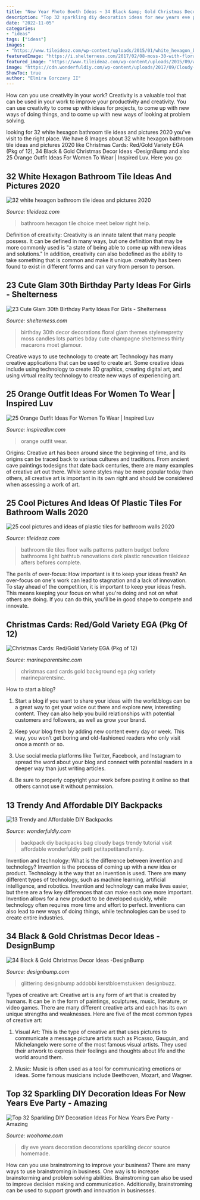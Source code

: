 ```yaml
---
title: "New Year Photo Booth Ideas ~ 34 Black &amp; Gold Christmas Decor Ideas -designbump"
description: "Top 32 sparkling diy decoration ideas for new years eve party"
date: "2022-11-05"
categories:
- "ideas"
tags: ["ideas"]
images:
- "https://www.tileideaz.com/wp-content/uploads/2015/01/white_hexagon_bathroom_tile_5.jpg"
featuredImage: "https://i.shelterness.com/2017/02/08-moss-30-with-floral-decor-and-lots-of-candles.jpg"
featured_image: "https://www.tileideaz.com/wp-content/uploads/2015/09/wonderful-blue-shade-vintage-bathroom-tile-patterns-classic-kitchen-design-ideas-floral-pattern-bathtub-drapes-adorable-vintage-bathroom-tile-patterns-blue-bathroom-floor-tile-bathroom-favo.jpg"
image: "https://cdn.wonderfuldiy.com/wp-content/uploads/2017/09/Cloudy-backpack-.jpeg"
ShowToc: true
author: "Elmira Gorczany II"
---
```



How can you use creativity in your work?
Creativity is a valuable tool that can be used in your work to improve your productivity and creativity. You can use creativity to come up with ideas for projects, to come up with new ways of doing things, and to come up with new ways of looking at problem solving.

	

		
looking for 32 white hexagon bathroom tile ideas and pictures 2020 you've visit to the right place. We have 8 Images about 32 white hexagon bathroom tile ideas and pictures 2020 like Christmas Cards: Red/Gold Variety EGA (Pkg of 12), 34 Black &amp; Gold Christmas Decor Ideas -DesignBump and also 25 Orange Outfit Ideas For Women To Wear | Inspired Luv. Here you go:
		
    
## 32 White Hexagon Bathroom Tile Ideas And Pictures 2020

<img loading=lazy src="https://www.tileideaz.com/wp-content/uploads/2015/01/white_hexagon_bathroom_tile_5.jpg" onerror="this.onerror=null;this.src='https://tse3.mm.bing.net/th?id=OIP.o7eLBqm-VkGoBPonvNqUSQHaJ6&amp;pid=15.1';" alt="32 white hexagon bathroom tile ideas and pictures 2020">

_Source: tileideaz.com_

>bathroom hexagon tile choice meet below right help. 

	

Definition of creativity:
Creativity is an innate talent that many people possess. It can be defined in many ways, but one definition that may be more commonly used is "a state of being able to come up with new ideas and solutions." In addition, creativity can also bedefined as the ability to take something that is common and make it unique. creativity has been found to exist in different forms and can vary from person to person.

    
## 23 Cute Glam 30th Birthday Party Ideas For Girls - Shelterness

<img loading=lazy src="https://i.shelterness.com/2017/02/08-moss-30-with-floral-decor-and-lots-of-candles.jpg" onerror="this.onerror=null;this.src='https://tse2.mm.bing.net/th?id=OIP.myTpue6Xjo-mm6QgFy8tkgHaLH&amp;pid=15.1';" alt="23 Cute Glam 30th Birthday Party Ideas For Girls - Shelterness">

_Source: shelterness.com_

>birthday 30th decor decorations floral glam themes stylemepretty moss candles lots parties bday cute champagne shelterness thirty macarons moet glamour. 

	

Creative ways to use technology to create art
Technology has many creative applications that can be used to create art. Some creative ideas include using technology to create 3D graphics, creating digital art, and using virtual reality technology to create new ways of experiencing art.

    
## 25 Orange Outfit Ideas For Women To Wear | Inspired Luv

<img loading=lazy src="http://www.inspiredluv.com/wp-content/uploads/2016/09/15-Orange-outfit-ideas-For-Women.jpg" onerror="this.onerror=null;this.src='https://tse3.mm.bing.net/th?id=OIP.GmZYYPeLv-rX8SCwwq_XPwHaLG&amp;pid=15.1';" alt="25 Orange Outfit Ideas For Women To Wear | Inspired Luv">

_Source: inspiredluv.com_

>orange outfit wear. 

	

Origins:
Creative art has been around since the beginning of time, and its origins can be traced back to various cultures and traditions. From ancient cave paintings todesigns that date back centuries, there are many examples of creative art out there. While some styles may be more popular today than others, all creative art is important in its own right and should be considered when assessing a work of art.

    
## 25 Cool Pictures And Ideas Of Plastic Tiles For Bathroom Walls 2020

<img loading=lazy src="https://www.tileideaz.com/wp-content/uploads/2015/09/wonderful-blue-shade-vintage-bathroom-tile-patterns-classic-kitchen-design-ideas-floral-pattern-bathtub-drapes-adorable-vintage-bathroom-tile-patterns-blue-bathroom-floor-tile-bathroom-favo.jpg" onerror="this.onerror=null;this.src='https://tse3.mm.bing.net/th?id=OIP.lvuxWeE8IeRThnpqA-bJvQHaLK&amp;pid=15.1';" alt="25 cool pictures and ideas of plastic tiles for bathroom walls 2020">

_Source: tileideaz.com_

>bathroom tile tiles floor walls patterns pattern budget before bathrooms light bathtub renovations dark plastic renovation tileideaz afters befores complete. 

	

The perils of over-focus: How important is it to keep your ideas fresh?
An over-focus on one's work can lead to stagnation and a lack of innovation. To stay ahead of the competition, it is important to keep your ideas fresh. This means keeping your focus on what you're doing and not on what others are doing. If you can do this, you'll be in good shape to compete and innovate.

    
## Christmas Cards: Red/Gold Variety EGA (Pkg Of 12)

<img loading=lazy src="https://marineparentsinc.com/store/images/Christmas-2012-Card-2-cover.jpg" onerror="this.onerror=null;this.src='https://tse1.mm.bing.net/th?id=OIP.P2Vp-Mj7ToJPBVKmSSbBTgHaKL&amp;pid=15.1';" alt="Christmas Cards: Red/Gold Variety EGA (Pkg of 12)">

_Source: marineparentsinc.com_

>christmas card cards gold background ega pkg variety marineparentsinc. 

	

How to start a blog?
1. Start a blog if you want to share your ideas with the world.blogs can be a great way to get your voice out there and explore new, interesting content. They can also help you build relationships with potential customers and followers, as well as grow your brand.
2. Keep your blog fresh by adding new content every day or week. This way, you won’t get boring and old-fashioned readers who only visit once a month or so.

3. Use social media platforms like Twitter, Facebook, and Instagram to spread the word about your blog and connect with potential readers in a deeper way than just writing articles.

4. Be sure to properly copyright your work before posting it online so that others cannot use it without permission.

    
## 13 Trendy And Affordable DIY Backpacks

<img loading=lazy src="https://cdn.wonderfuldiy.com/wp-content/uploads/2017/09/Cloudy-backpack-.jpeg" onerror="this.onerror=null;this.src='https://tse3.mm.bing.net/th?id=OIP.htrNo4OmqG9ziqYU3sb4pgHaLI&amp;pid=15.1';" alt="13 Trendy and Affordable DIY Backpacks">

_Source: wonderfuldiy.com_

>backpack diy backpacks bag cloudy bags trendy tutorial visit affordable wonderfuldiy petit petitapetitandfamily. 

	

Invention and technology: What is the difference between invention and technology?
Invention is the process of coming up with a new idea or product. Technology is the way that an invention is used. There are many different types of technology, such as machine learning, artificial intelligence, and robotics. Invention and technology can make lives easier, but there are a few key differences that can make each one more important. 
Invention allows for a new product to be developed quickly, while technology often requires more time and effort to perfect. Inventions can also lead to new ways of doing things, while technologies can be used to create entire industries.

    
## 34 Black &amp; Gold Christmas Decor Ideas -DesignBump

<img loading=lazy src="https://cdn.designbump.com/wp-content/uploads/2015/12/Glittering-Black-And-Gold-Christmas-Decor-ideas-10.jpg" onerror="this.onerror=null;this.src='https://tse4.mm.bing.net/th?id=OIP.6OtcCwJzyBlQ470rynWo2wHaLH&amp;pid=15.1';" alt="34 Black &amp; Gold Christmas Decor Ideas -DesignBump">

_Source: designbump.com_

>glittering designbump addobbi kerstbloemstukken designbuzz. 

	

Types of creative art:
Creative art is any form of art that is created by humans. It can be in the form of paintings, sculptures, music, literature, or video games. There are many different creative arts and each has its own unique strengths and weaknesses. Here are five of the most common types of creative art:
1. Visual Art: This is the type of creative art that uses pictures to communicate a message.picture artists such as Picasso, Gauguin, and Michelangelo were some of the most famous visual artists. They used their artwork to express their feelings and thoughts about life and the world around them.

2. Music: Music is often used as a tool for communicating emotions or ideas. Some famous musicians include Beethoven, Mozart, and Wagner.

    
## Top 32 Sparkling DIY Decoration Ideas For New Years Eve Party - Amazing

<img loading=lazy src="http://www.woohome.com/wp-content/uploads/2013/12/diy-new-year-eve-decorations-17-2.jpg" onerror="this.onerror=null;this.src='https://tse3.mm.bing.net/th?id=OIP.ClBXm_RZTHdoOPHRJGLz1wHaNI&amp;pid=15.1';" alt="Top 32 Sparkling DIY Decoration Ideas For New Years Eve Party - Amazing">

_Source: woohome.com_

>diy eve years decoration decorations sparkling decor source homemade. 

	

How can you use brainstroming to improve your business?
There are many ways to use brainstroming in business. One way is to increase brainstorming and problem solving abilities. Brainstroming can also be used to improve decision making and communication. Additionally, brainstroming can be used to support growth and innovation in businesses.

